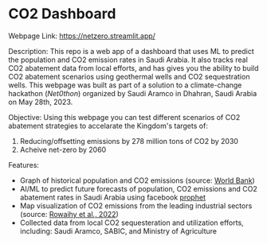 # CO2 Dashboard

Webpage Link: https://netzero.streamlit.app/

Description:
This repo is a web app of a dashboard that uses ML to predict the population and CO2 emission rates in Saudi Arabia. 
It also tracks real CO2 abatement data from local efforts, and has gives you the ability to build CO2 abatement scenarios
using geothermal wells and CO2 sequestration wells. This webpage was built as part of a solution to a climate-change hackathon (*Net0thon*) organized by Saudi Aramco in Dhahran, Saudi Arabia on May 28th, 2023.

Objective:
Using this webpage you can test different scenarios of CO2 abatement strategies to accelarate the Kingdom's targets of:
1. Reducing/offsetting emissions by 278 million tons of CO2 by 2030
2. Acheive net-zero by 2060

Features:
- Graph of historical population and CO2 emissions (source: [World Bank](https://data.worldbank.org/))
- AI/ML to predict future forecasts of population, CO2 emissions and CO2 abatement rates in Saudi Arabia using facebook [prophet](https://facebook.github.io/prophet/) 
- Map visualization of CO2 emissions from the leading industrial sectors (source: [Rowaihy et al., 2022](https://www.sciencedirect.com/science/article/pii/S2590174522001222))
- Collected data from local CO2 sequesteration and utilization efforts, including: Saudi Aramco, SABIC, and Ministry of Agriculture
